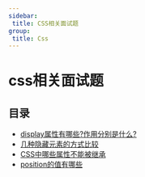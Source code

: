 ```yaml
---
sidebar:
 title: CSS相关面试题
group:
 title: Css
---
```

# css相关面试题

## 目录
* [display属性有哪些?作用分别是什么?](./display.md)
* [几种隐藏元素的方式比较](./hideElement.md)
* [CSS中哪些属性不能被继承](./inherit.md)
* [position的值有哪些](./position.md)